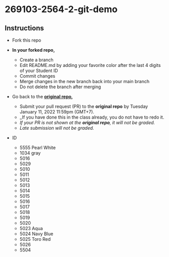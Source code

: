 # 269103-2564-2-git-demo

## Instructions

* Fork this repo
* __In your forked repo,__
  * Create a branch 
  * Edit README.md by adding your favorite color after the last 4 digits of your Student ID
  * Commit changes
  * Merge changes in the new branch back into your main branch
  * Do not delete the branch after merging
* Go back to the __[original repo](https://github.com/navadon/269103-2564-2-git-demo),__
  * Submit your pull request (PR) to the __original repo__ by Tuesday January 11, 2022 11:59pm (GMT+7).
  * _If you have done this in the class already, you do not have to redo it. 
  * _If your PR is not shown at the __original repo__, it will not be graded._
  * _Late submission will not be graded._

* ID
  * 5555 Pearl White
  * 1034 gray
  * 5016
  * 5029
  * 5010
  * 5011
  * 5012
  * 5013
  * 5014
  * 5015
  * 5016
  * 5017
  * 5018
  * 5019
  * 5020
  * 5023 Aqua
  * 5024 Navy Blue
  * 5025 Toro Red
  * 5026 
  * 5504 
